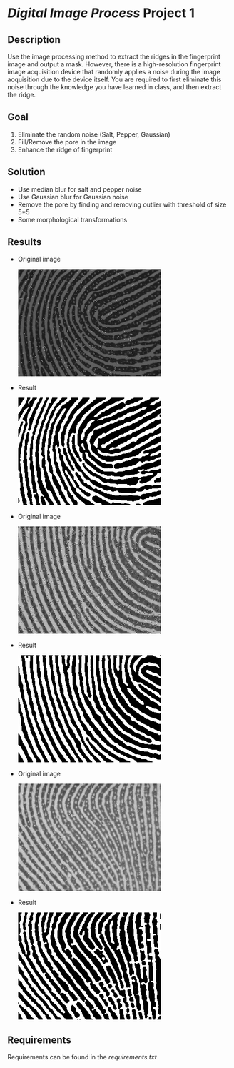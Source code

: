 #  _Digital Image Process_ Project 1

## Description
Use the image processing method to extract the ridges in the fingerprint image and output a mask. However, there is a high-resolution fingerprint image acquisition device that randomly applies a noise during the image acquisition due to the device itself. You are required to first eliminate this noise through the knowledge you have learned in class, and then extract the ridge.

## Goal

1. Eliminate the random noise (Salt, Pepper, Gaussian)
2. Fill/Remove the pore in the image
3. Enhance the ridge of fingerprint

## Solution
- Use median blur for salt and pepper noise
- Use Gaussian blur for Gaussian noise
- Remove the pore by finding and removing outlier with threshold of size 5*5
- Some morphological transformations

## Results
- Original image

    ![image](im/7.bmp)
- Result

    ![image](im_process/result_7.bmp)
- Original image

    ![image](im/17.bmp)
- Result

    ![image](im_process/result_17.bmp)
- Original image

    ![image](im/27.bmp)
- Result

    ![image](im_process/result_27.bmp)
## Requirements
Requirements can be found in the _requirements.txt_
